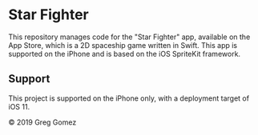 # Star Fighter
This repository manages code for the "Star Fighter" app, available on the App Store, which is a 2D spaceship game written in Swift.  This app is supported on the iPhone and is based on the iOS SpriteKit framework.

## Support
This project is supported on the iPhone only, with a deployment target of iOS 11.

© 2019 Greg Gomez
